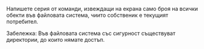 Напишете серия от команди, извеждащи на екрана само броя на всички обекти във файловата система, чиито собственик е текущият потребител.

 Забележка: Във файловата система със сигурност съществуват директории, до които нямате достъп.
